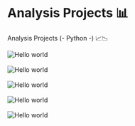# Analysis Projects 📊
Analysis Projects (- Python -) 📈📉

<img src="https://oxb-prd-cdn-01.azureedge.net/mediacontainer/medialibraries/oxfordbrookes/images/students/centre%20for%20academic%20development/maths%20and%20stats/plots.png" alt="Hello world">
<br>
<br>
<img src="https://www.bachelorprint.co.uk/wp-content/uploads/2022/09/Descriptive-statistics-types.jpg" alt="Hello world">
<br>
<br>
<img src="https://morphocode.com/wp-content/uploads/2018/05/typologies.png" alt="Hello world">
<br>
<br>
<img src="https://ppcexpo.com/blog/wp-content/uploads/2021/10/types-of-data-visualization-charts.jpg" alt="Hello world">
<br>
<br>
<img src="https://ppcexpo.com/blog/wp-content/uploads/2021/10/data-visualization-best-techniques.jpg" alt="Hello world">
